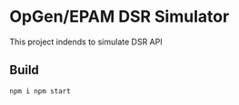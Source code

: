 # OpGen/EPAM DSR Simulator

This project indends to simulate DSR API

## Build

 `npm i
 npm start`

